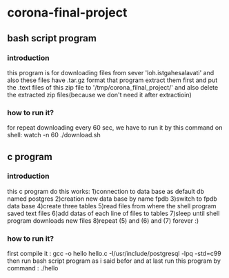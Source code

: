 # corona-final-project

##  bash script program

### introduction
this program is for downloading files from sever 'loh.istgahesalavati' 
and also these files have .tar.gz format that program extract them first 
and put the .text files of this zip file to '/tmp/corona_filnal_project/' 
and also delete the extracted zip files(because we don't need it after extractioin) 

### how to run it?
for repeat downloading every 60 sec, we have to run it by this command on shell: 
watch -n 60 ./download.sh 

##  c program

### introduction
this c program do this works: 
1)connection to data base as default db named postgres 
2)creation new data base by name fpdb 
3)switch to fpdb data base 
4)create three tables 
5)read files from where the shell program saved text files 
6)add datas of each line of files to tables 
7)sleep until shell program downloads new files 
8)repeat (5) and (6) and (7) forever :) 

### how to run it?
first compile it : gcc -o hello hello.c -I/usr/include/postgresql -lpq -std=c99 
then run bash script program as i said befor and at last run this program 
by  command : ./hello 
